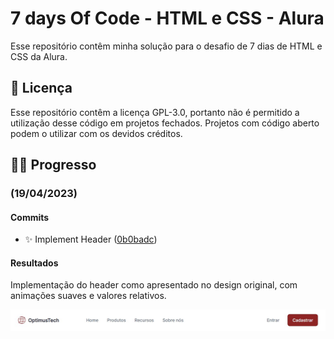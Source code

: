 # 7 days Of Code - HTML e CSS - Alura

Esse repositório contêm minha solução para o desafio de 7 dias de HTML e CSS
da Alura.

## 📝 Licença

Esse repositório contêm a licença GPL-3.0, portanto não é permitido a
utilização desse código em projetos fechados. Projetos com código aberto podem
o utilizar com os devidos créditos.

## 🏃‍♂️ Progresso

### (19/04/2023)

#### Commits

- ✨ Implement Header ([0b0badc](https://github.com/joaoiacillo/alura-7days-html-css/commit/0b0badcfe02c08d22ad931505507e11abdd6006c))

#### Resultados

Implementação do header como apresentado no design original, com animações
suaves e valores relativos.

![](./screenshots/header_19-04.jpg)
